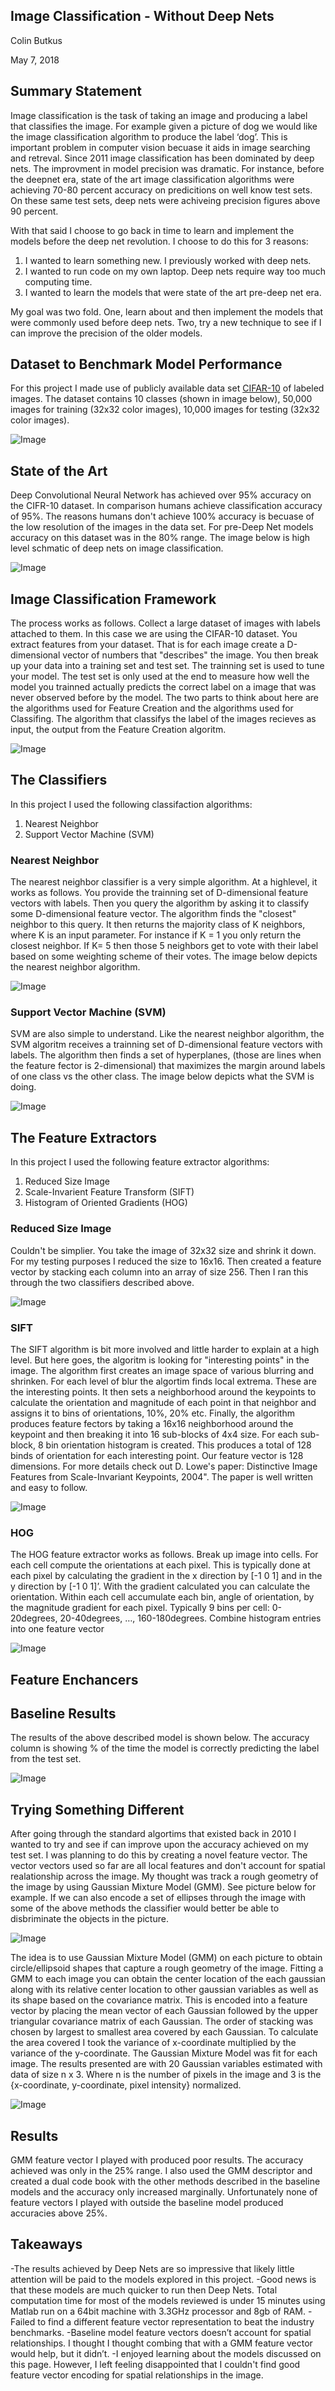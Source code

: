 ## Image Classification - Without Deep Nets
 Colin Butkus
 
 May 7, 2018

## Summary Statement

Image classification is the task of taking an image and producing a label that classifies the image. For example given a picture of dog we would like the image classification algorithm to produce the label ‘dog’. This is important problem in computer vision becuase it aids in image searching and retreval. Since 2011 image classification has been dominated by deep nets. The improvment in model precision was dramatic. For instance, before the deepnet era, state of the art image classification algorithms were achieving 70-80 percent accuracy on predicitions on well know test sets. On these same test sets, deep nets were achiveing precision figures above 90 percent.

With that said I choose to go back in time to learn and implement the models before the deep net revolution. I choose to do this for 3 reasons:

1. I wanted to learn something new. I previously worked with deep nets.
2. I wanted to run code on my own laptop. Deep nets require way too much computing time.
3. I wanted to learn the models that were state of the art pre-deep net era.

My goal was two fold. One, learn about and then implement the models that were commonly used before deep nets. Two, try a new technique to see if I can improve the precision of the older models.

## Dataset to Benchmark Model Performance
 
 For this project I made use of publicly available data set [CIFAR-10](https://www.cs.toronto.edu/~kriz/cifar.html) of labeled images. The dataset contains 10 classes (shown in image below), 50,000 images for training (32x32 color images), 10,000 images for testing (32x32 color images).

![Image](https://cbutkus.github.com/CS766/CIFAR-10.png)
 
## State of the Art
 
 Deep Convolutional Neural Network has achieved over 95% accuracy on the CIFR-10 dataset. In comparison humans achieve classification accuracy of 95%. The reasons humans don't achieve 100% accuracy is becuase of the low resolution of the images in the data set. For pre-Deep Net models accuracy on this dataset was in the 80% range. The image below is high level schmatic of deep nets on image classification.
 
 ![Image](https://cbutkus.github.com/CS766/DeepNet.png)

## Image Classification Framework

The process works as follows. Collect a large dataset of images with labels attached to them. In this case we are using the CIFAR-10 dataset. You extract features from your dataset. That is for each image create a D-dimensional vector of numbers that "describes" the image. You then break up your data into a training set and test set. The trainning set is used to tune your model. The test set is only used at the end to measure how well the model you trainned actually predicts the correct label on a image that was never observed before by the model. The two parts to think about here are the algorithms used for Feature Creation and the algorithms used for Classifing. The algorithm that classifys the label of the images recieves as input, the output from the Feature Creation algoritm.

![Image](https://cbutkus.github.com/CS766/ClassificationOverview.png)

## The Classifiers

In this project I used the following classifaction algorithms:

1. Nearest Neighbor
2. Support Vector Machine (SVM)

### Nearest Neighbor

The nearest neighbor classifier is a very simple algorithm. At a highlevel, it works as follows. You provide the trainning set of D-dimensional feature vectors with labels. Then you query the algorithm by asking it to classify some D-dimensional feature vector. The algorithm finds the "closest" neighbor to this query. It then returns the majority class of K neighbors, where K is an input parameter. For instance if K = 1 you only return the closest neighbor. If K= 5 then those 5 neighbors get to vote with their label based on some weighting scheme of their votes. The image below depicts the nearest neighbor algorithm.

![Image](https://cbutkus.github.com/CS766/NN.png)

### Support Vector Machine (SVM)

SVM are also simple to understand. Like the nearest neighbor algorithm, the SVM algoritm receives a trainning set of D-dimensional feature vectors with labels. The algorithm then finds a set of hyperplanes, (those are lines when the feature fector is 2-dimensional) that maximizes the margin around labels of one class vs the other class. The image below depicts what the SVM is doing.

![Image](https://cbutkus.github.com/CS766/SVM.png)

## The Feature Extractors

In this project I used the following feature extractor algorithms:

1. Reduced Size Image
2. Scale-Invarient Feature Transform (SIFT)
3. Histogram of Oriented Gradients (HOG)

### Reduced Size Image

Couldn't be simplier. You take the image of 32x32 size and shrink it down. For my testing purposes I reduced the size to 16x16. Then created a feature vector by stacking each column into an array of size 256. Then I ran this through the two classifiers described above.

![Image](https://cbutkus.github.com/CS766/SmallImage.png)

### SIFT

The SIFT algorithm is bit more involved and little harder to explain at a high level. But here goes, the algoritm is looking for "interesting points" in the image. The algorithm first creates an image space of various blurring and shrinken. For each level of blur the algortim finds local extrema. These are the interesting points. It then sets a neighborhood around the keypoints to calculate the orientation and magnitude of each point in that neighbor and assigns it to bins of orientations, 10%, 20% etc. Finally, the algorithm produces feature fectors by taking a 16x16 neighborhood around the keypoint and then breaking it into 16 sub-blocks of 4x4 size. For each sub-block, 8 bin orientation histogram is created. This produces a total of 128 binds of orientation for each interesting point. Our feature vector is 128 dimensions. For more details check out D. Lowe's paper: Distinctive Image Features from Scale-Invariant Keypoints, 2004". The paper is well written and easy to follow.

![Image](https://cbutkus.github.com/CS766/SIFT.png)

### HOG

The HOG feature extractor works as follows. Break up image into cells. For each cell compute the orientations at each pixel. This is typically done at each pixel by calculating the gradient in the x direction by [-1 0 1] and in the y direction by [-1 0 1]’. With the gradient calculated you can calculate the orientation. Within each cell accumulate each bin, angle of orientation, by the magnitude gradient for each pixel. Typically 9 bins per cell: 0-20degrees, 20-40degrees, …, 160-180degrees. Combine histogram entries into one feature vector

![Image](https://cbutkus.github.com/CS766/HOG.png)

## Feature Enchancers



## Baseline Results

The results of the above described model is shown below. The accuracy column is showing % of the time the model is correctly predicting the label from the test set.

![Image](https://cbutkus.github.com/CS766/BaselineResults.png)

## Trying Something Different

After going through the standard algortims that existed back in 2010 I wanted to try and see if can improve upon the accuracy achieved on my test set. I was planning to do this by creating a novel feature vector. The vector vectors used so far are all local features and don't account for spatial realationship across the image. My thought was track a rough geometry of the image by using Gaussian Mixture Model (GMM). See picture below for example. If we can also encode a set of ellipses through the image with some of the above methods the classifier would better be able to disbriminate the objects in the picture.

![Image](https://cbutkus.github.com/CS766/DogAndCircles.png)

The idea is to use Gaussian Mixture Model (GMM) on each picture to obtain circle/ellipsoid shapes that capture a rough geometry of the image. Fitting a GMM to each image you can obtain the center location of the each gaussian along with its relative center location to other gaussian variables as well as its shape based on the covariance matrix. This is encoded into a feature vector by placing the mean vector of each Gaussian followed by the upper triangular covariance matrix of each Gaussian. The order of stacking was chosen by largest to smallest area covered by each Gaussian. To calculate the area covered I took the variance of x-coordinate multiplied by the variance of the y-coordinate. The Gaussian Mixture Model was fit for each image. The results presented are with 20 Gaussian variables estimated with data of size n x 3. Where n is the number of pixels in the image and 3 is the {x-coordinate, y-coordinate, pixel intensity} normalized.

![Image](https://cbutkus.github.com/CS766/shapeOfGaussian.png)

## Results

GMM feature vector I played with produced poor results. The accuracy achieved was only in the 25% range. I also used the GMM descriptor and created a dual code book with the other methods described in the baseline models and the accuracy only increased marginally. Unfortunately none of feature vectors I played with outside the baseline model produced accuracies above 25%.

## Takeaways

-The results achieved by Deep Nets are so impressive that likely little attention will be paid to the models explored in this project.
-Good news is that these models are much quicker to run then Deep Nets. Total computation time for most of the models reviewed is under 15 minutes using Matlab run on a 64bit machine with 3.3GHz processor and 8gb of RAM.
-Failed to find a different feature vector representation to beat the industry benchmarks.
-Baseline model feature vectors doesn’t account for spatial relationships. I thought I thought combing that with a GMM feature vector would help, but it didn’t.
-I enjoyed learning about the models discussed on this page. However, I left feeling disappointed that I couldn't find good feature vector encoding for spatial relationships in the image.

